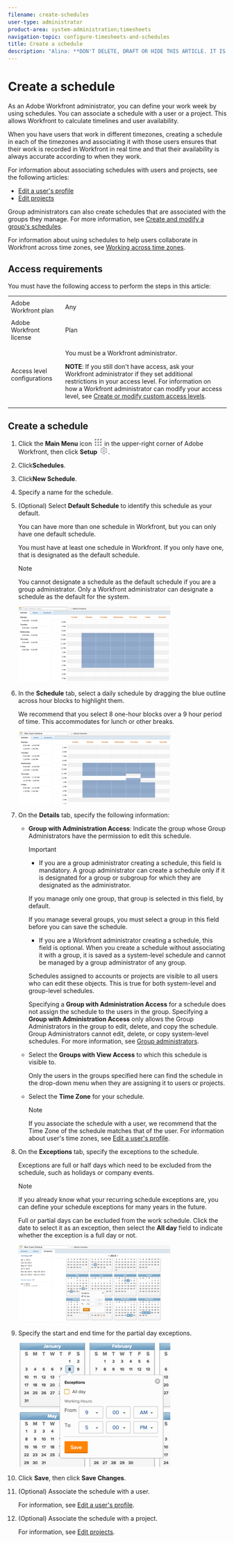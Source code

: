 ```yaml
---
filename: create-schedules
user-type: administrator
product-area: system-administration;timesheets
navigation-topic: configure-timesheets-and-schedules
title: Create a schedule
description: "Alina: **DON'T DELETE, DRAFT OR HIDE THIS ARTICLE. IT IS LINKED TO THE PRODUCT, THROUGH THE CONTEXT SENSITIVE HELP LINKS. ***** Linked to Editing Users, Editing Projects, Creating and managing groups"
---
```


# Create a schedule

<!--
<p style="color: #ff1493;" data-mc-conditions="QuicksilverOrClassic.Draft mode">Alina: **DON'T DELETE, DRAFT OR HIDE THIS ARTICLE. IT IS LINKED TO THE PRODUCT, THROUGH THE CONTEXT SENSITIVE HELP LINKS. ***** Linked to Editing Users, Editing Projects, Creating and managing groups</p>
-->

As an Adobe Workfront administrator, you can define your work week by using schedules. You can associate a schedule with a user or a project. This allows Workfront to calculate timelines and user availability.

When you have users that work in different timezones, creating a schedule in each of the timezones and associating it with those users ensures that their work is recorded in Workfront in real time and that their availability is always accurate according to when they work.

For information about associating schedules with users and projects, see the following articles:

* [Edit a user's profile](../../../administration-and-setup/add-users/create-and-manage-users/edit-a-users-profile.md) 
* [Edit projects](../../../manage-work/projects/manage-projects/edit-projects.md)

Group administrators can also create schedules that are associated with the groups they manage. For more information, see [Create and modify a group's schedules](../../../administration-and-setup/manage-groups/work-with-group-objects/create-and-modify-a-groups-schedules.md).

For information about using schedules to help users collaborate in Workfront across time zones, see [Working across time zones](../../../workfront-basics/tips-tricks-and-troubleshooting/working-across-timezones.md).

## Access requirements

You must have the following access to perform the steps in this article: 

<table> 
 <col> 
 <col> 
 <tbody> 
  <tr> 
   <td role="rowheader">Adobe Workfront plan</td> 
   <td> <p>Any</p> </td> 
  </tr> 
  <tr> 
   <td role="rowheader">Adobe Workfront license</td> 
   <td> <p>Plan </p> </td> 
  </tr> 
  <tr> 
   <td role="rowheader">Access level configurations</td> 
   <td> <p>You must be a Workfront administrator.</p> <p><b>NOTE</b>: If you still don't have access, ask your Workfront administrator if they set additional restrictions in your access level. For information on how a Workfront administrator can modify your access level, see <a href="../../../administration-and-setup/add-users/configure-and-grant-access/create-modify-access-levels.md" class="MCXref xref">Create or modify custom access levels</a>.</p> </td> 
  </tr> 
 </tbody> 
</table>

## Create a schedule

1. Click the **Main Menu** icon ![](assets/main-menu-icon.png) in the upper-right corner of Adobe Workfront, then click **Setup** ![](assets/gear-icon-settings.png).
1. Click**Schedules**.
1. Click**New Schedule**.
1. Specify a name for the schedule.
1. (Optional) Select **Default Schedule** to identify this schedule as your default.

   You can have more than one schedule in Workfront, but you can only have one default schedule.

   You must have at least one schedule in Workfront. If you only have one, that is designated as the default schedule.

   >[!NOTE]
   >
   >You cannot designate a schedule as the default schedule if you are a group administrator. Only a Workfront administrator can designate a schedule as the default for the system.

   ![](assets/new-schedule-350x174.png)

1. In the **Schedule** tab, select a daily schedule by dragging the blue outline across hour blocks to highlight them.

   We recommend that you select 8 one-hour blocks over a 9 hour period of time. This accommodates for lunch or other breaks.

   ![](assets/new-schedule-with-exceptions-350x167.png)

1. On the **Details** tab, specify the following information:

   * **Group with Administration Access**: Indicate the group whose Group Administrators have the permission to edit this schedule.

     >[!IMPORTANT]
     >
     >* If you are a group administrator creating a schedule, this field is mandatory.
     >  A group administrator can create a schedule only if it is designated for a group or subgroup for which they are designated as the administrator.
     >   
     >  If you manage only one group, that group is selected in this field, by default. 
     >   
     >  If you manage several groups, you must select a group in this field before you can save the schedule.
     >
     >* If you are a Workfront administrator creating a schedule, this field is optional. When you create a schedule without associating it with a group, it is saved as a system-level schedule and cannot be managed by a group administrator of any group.
     >   
     >  Schedules assigned to accounts or projects are visible to all users who can edit these objects. This is true for both system-level and group-level schedules.  

     Specifying a **Group with Administration Access** for a schedule does not assign the schedule to the users in the group. Specifying a **Group with Administration Access** only allows the Group Administrators in the group to edit, delete, and copy the schedule.  
     Group Administrators cannot edit, delete, or copy system-level schedules. For more information, see [Group administrators](../../../administration-and-setup/manage-groups/group-roles/group-administrators.md).
   
   * Select the **Groups with View Access** to which this schedule is visible to.

     Only the users in the groups specified here can find the schedule in the drop-down menu when they are assigning it to users or projects. 
   
   * Select the **Time Zone** for your schedule.

     >[!NOTE]
     >
     >If you associate the schedule with a user, we recommend that the Time Zone of the schedule matches that of the user.&nbsp;For information about user's time zones, see [Edit a user's profile](../../../administration-and-setup/add-users/create-and-manage-users/edit-a-users-profile.md).

1. On the **Exceptions** tab, specify the exceptions to the schedule.

   Exceptions are full or half days which need to be excluded from the schedule, such as holidays or company events.

   >[!NOTE]
   >
   >If you already know what your recurring schedule exceptions are, you can define your schedule exceptions for many years in the future.

   Full or partial days can be excluded from the work schedule. Click the date to select it as an exception, then select the **All day** field to indicate whether the exception is a full day or not.

   ![](assets/schedule-adding-an-all-day-exception-350x177.png)

1. Specify the start and end time for the partial day exceptions.

   ![partial_day_exception_on_schedules.png](assets/partial-day-exception-on-schedules-350x285.png)

1. Click **Save**, then click **Save Changes**.

1. (Optional) Associate the schedule with a user.

   For information, see [Edit a user's profile](../../../administration-and-setup/add-users/create-and-manage-users/edit-a-users-profile.md).

1. (Optional)&nbsp;Associate the schedule with a project.

   For information, see [Edit projects](../../../manage-work/projects/manage-projects/edit-projects.md).

